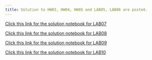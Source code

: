 ```yaml
---
title: Solution to HW03, HW04, HW05 and LAB05, LAB06 are posted. 
---
```


[Click this link for the solution notebook for LAB07](http://datahub.cs.umass.edu/hub/user-redirect/git-sync?repo=https://github.com/umass-data-science/materials-fa18&subPath=solution/lab/lab07/lab07.ipynb)

[Click this link for the solution notebook for LAB08](http://datahub.cs.umass.edu/hub/user-redirect/git-sync?repo=https://github.com/umass-data-science/materials-fa18&subPath=solution/lab/lab08/lab08.ipynb)

[Click this link for the solution notebook for LAB09](http://datahub.cs.umass.edu/hub/user-redirect/git-sync?repo=https://github.com/umass-data-science/materials-fa18&subPath=solution/lab/lab09/lab09.ipynb)

[Click this link for the solution notebook for LAB10](http://datahub.cs.umass.edu/hub/user-redirect/git-sync?repo=https://github.com/umass-data-science/materials-fa18&subPath=solution/lab/lab10/lab10.ipynb)
